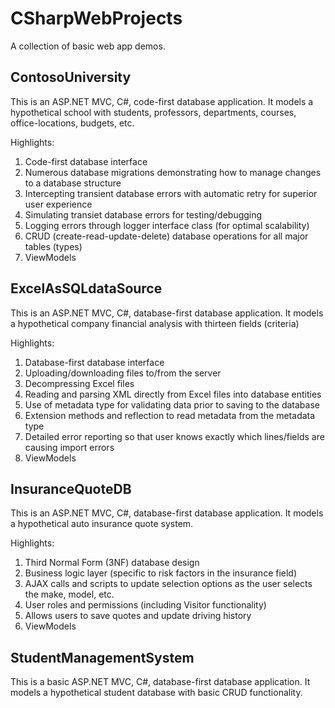 # CSharpWebProjects
A collection of basic web app demos.

## ContosoUniversity
This is an ASP.NET MVC, C#, code-first database application.
It models a hypothetical school with students, professors, departments, courses, office-locations, budgets, etc.

Highlights:
1. Code-first database interface
2. Numerous database migrations demonstrating how to manage changes to a database structure
3. Intercepting transient database errors with automatic retry for superior user experience
4. Simulating transiet database errors for testing/debugging
5. Logging errors through logger interface class (for optimal scalability)
6. CRUD (create-read-update-delete) database operations for all major tables (types)
7. ViewModels

## ExcelAsSQLdataSource
This is an ASP.NET MVC, C#, database-first database application.
It models a hypothetical company financial analysis with thirteen fields (criteria)

Highlights:
1. Database-first database interface
2. Uploading/downloading files to/from the server
3. Decompressing Excel files
4. Reading and parsing XML directly from Excel files into database entities
5. Use of metadata type for validating data prior to saving to the database
6. Extension methods and reflection to read metadata from the metadata type
7. Detailed error reporting so that user knows exactly which lines/fields are causing import errors
8. ViewModels

## InsuranceQuoteDB
This is an ASP.NET MVC, C#, database-first database application.
It models a hypothetical auto insurance quote system.

Highlights:
1. Third Normal Form (3NF) database design
2. Business logic layer (specific to risk factors in the insurance field)
3. AJAX calls and scripts to update selection options as the user selects the make, model, etc.
4. User roles and permissions (including Visitor functionality)
5. Allows users to save quotes and update driving history
6. ViewModels

## StudentManagementSystem
This is a basic ASP.NET MVC, C#, database-first database application.
It models a hypothetical student database with basic CRUD functionality.
